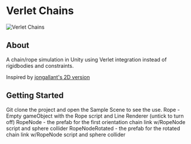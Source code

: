 # Verlet Chains

![Verlet Chains](https://i.imgur.com/aQyDTTk.gif)

## About <a name = "about"></a>

A chain/rope simulation in Unity using Verlet integration instead of rigidbodies and constraints.

Inspired by [jongallant's 2D version](https://github.com/jongallant/Unity-Verlet-Rope)

## Getting Started <a name = "getting_started"></a>

Git clone the project and open the Sample Scene to see the use.
Rope - Empty gameObject with the Rope script and Line Renderer (untick to turn off)
RopeNode - the prefab for the first orientation chain link w/RopeNode script and sphere collider
RopeNodeRotated - the prefab for the rotated chain link w/RopeNode script and sphere collider

